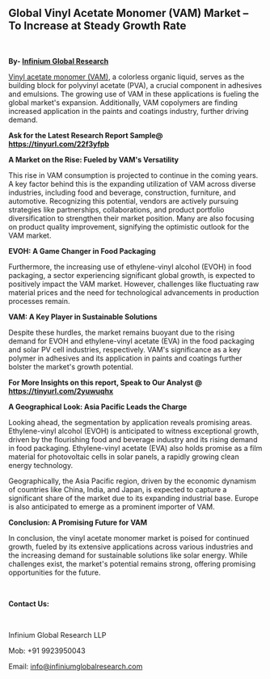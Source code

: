 <h2><strong>Global Vinyl Acetate Monomer (VAM) Market &ndash; To Increase at Steady Growth Rate</strong></h2>
<p>&nbsp;</p>
<p><strong>By- </strong><a href="https://www.infiniumglobalresearch.com"><strong>Infinium Global Research</strong></a></p>
<p><a href="https://www.infiniumglobalresearch.com/reports/global-vinyl-acetate-monomer-market">Vinyl acetate monomer (VAM)</a>, a colorless organic liquid, serves as the building block for polyvinyl acetate (PVA), a crucial component in adhesives and emulsions. The growing use of VAM in these applications is fueling the global market's expansion. Additionally, VAM copolymers are finding increased application in the paints and coatings industry, further driving demand.</p>
<p><strong>Ask for the Latest Research Report Sample@ </strong><a href="https://tinyurl.com/22f3yfpb"><strong>https://tinyurl.com/22f3yfpb</strong></a></p>
<p><strong>A Market on the Rise: Fueled by VAM's Versatility</strong></p>
<p>This rise in VAM consumption is projected to continue in the coming years. A key factor behind this is the expanding utilization of VAM across diverse industries, including food and beverage, construction, furniture, and automotive. Recognizing this potential, vendors are actively pursuing strategies like partnerships, collaborations, and product portfolio diversification to strengthen their market position. Many are also focusing on product quality improvement, signifying the optimistic outlook for the VAM market.</p>
<p><strong>EVOH: A Game Changer in Food Packaging</strong></p>
<p>Furthermore, the increasing use of ethylene-vinyl alcohol (EVOH) in food packaging, a sector experiencing significant global growth, is expected to positively impact the VAM market. However, challenges like fluctuating raw material prices and the need for technological advancements in production processes remain.</p>
<p><strong>VAM: A Key Player in Sustainable Solutions</strong></p>
<p>Despite these hurdles, the market remains buoyant due to the rising demand for EVOH and ethylene-vinyl acetate (EVA) in the food packaging and solar PV cell industries, respectively. VAM's significance as a key polymer in adhesives and its application in paints and coatings further bolster the market's growth potential.</p>
<p><strong>For More Insights on this report, Speak to Our Analyst @ </strong><a href="https://tinyurl.com/2yuwuqhx"><strong>https://tinyurl.com/2yuwuqhx</strong></a></p>
<p><strong>A Geographical Look: Asia Pacific Leads the Charge</strong></p>
<p>Looking ahead, the segmentation by application reveals promising areas. Ethylene-vinyl alcohol (EVOH) is anticipated to witness exceptional growth, driven by the flourishing food and beverage industry and its rising demand in food packaging. Ethylene-vinyl acetate (EVA) also holds promise as a film material for photovoltaic cells in solar panels, a rapidly growing clean energy technology.</p>
<p>Geographically, the Asia Pacific region, driven by the economic dynamism of countries like China, India, and Japan, is expected to capture a significant share of the market due to its expanding industrial base. Europe is also anticipated to emerge as a prominent importer of VAM.</p>
<p><strong>Conclusion: A Promising Future for VAM</strong></p>
<p>In conclusion, the vinyl acetate monomer market is poised for continued growth, fueled by its extensive applications across various industries and the increasing demand for sustainable solutions like solar energy. While challenges exist, the market's potential remains strong, offering promising opportunities for the future.</p>
<p>&nbsp;</p>
<p><strong>Contact Us:</strong></p>
<p>&nbsp;</p>
<p>Infinium Global Research LLP</p>
<p>Mob: +91 9923950043</p>
<p>Email: <a href="mailto:info@infiniumglobalresearch.com">info@infiniumglobalresearch.com</a></p>